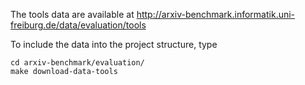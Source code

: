The tools data are available at http://arxiv-benchmark.informatik.uni-freiburg.de/data/evaluation/tools

To include the data into the project structure, type

    cd arxiv-benchmark/evaluation/
    make download-data-tools
